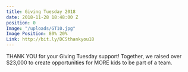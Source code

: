 ```yaml
---
title: Giving Tuesday 2018
date: 2018-11-28 18:48:00 Z
position: 0
Image: "/uploads/GT10.jpg"
Image Position: 80% 20%
Link: http://bit.ly/DCSthankyou18
---
```


THANK YOU for your Giving Tuesday support! Together, we raised over $23,000 to create opportunities for MORE kids to be part of a team.